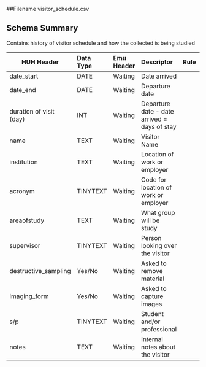 ##Filename
visitor_schedule.csv

## Schema Summary
Contains history of visitor schedule and how the collected is being studied

|HUH Header  | Data Type | Emu Header |  Descriptor | Rule | Notes|
| ------------- |:-------------|:-------------|:-------------|:-------------|:-------------| 
| date_start | DATE | Waiting | Date arrived |
| date_end  | DATE | Waiting | Departure date |
| duration of visit (day)  | INT | Waiting | Departure date - date arrived = days of stay|
| name  | TEXT | Waiting | Visitor Name| |
| institution | TEXT | Waiting | Location of work or employer|
| acronym  | TINYTEXT| Waiting | Code for location of work or employer|
| areaofstudy | TEXT | Waiting | What group will be study|
| supervisor   | TINYTEXT | Waiting | Person looking over the visitor|
| destructive_sampling | Yes/No | Waiting | Asked to remove material|
| imaging_form  | Yes/No| Waiting | Asked to capture images|
| s/p | TINYTEXT | Waiting | Student and/or professional|
| notes  | TEXT | Waiting | Internal notes about the visitor|




